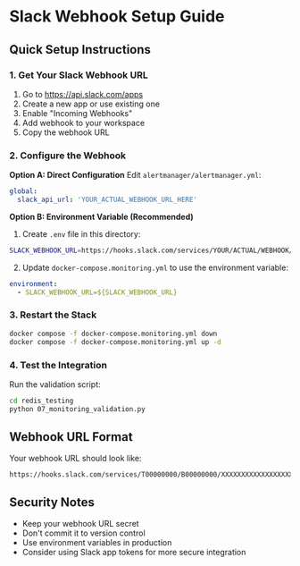 # Slack Webhook Setup Guide

## Quick Setup Instructions

### 1. Get Your Slack Webhook URL

1. Go to https://api.slack.com/apps
2. Create a new app or use existing one
3. Enable "Incoming Webhooks"
4. Add webhook to your workspace
5. Copy the webhook URL

### 2. Configure the Webhook

**Option A: Direct Configuration**
Edit `alertmanager/alertmanager.yml`:
```yaml
global:
  slack_api_url: 'YOUR_ACTUAL_WEBHOOK_URL_HERE'
```

**Option B: Environment Variable (Recommended)**
1. Create `.env` file in this directory:
```bash
SLACK_WEBHOOK_URL=https://hooks.slack.com/services/YOUR/ACTUAL/WEBHOOK/URL
```

2. Update `docker-compose.monitoring.yml` to use the environment variable:
```yaml
environment:
  - SLACK_WEBHOOK_URL=${SLACK_WEBHOOK_URL}
```

### 3. Restart the Stack

```bash
docker compose -f docker-compose.monitoring.yml down
docker compose -f docker-compose.monitoring.yml up -d
```

### 4. Test the Integration

Run the validation script:
```bash
cd redis_testing
python 07_monitoring_validation.py
```

## Webhook URL Format

Your webhook URL should look like:
```
https://hooks.slack.com/services/T00000000/B00000000/XXXXXXXXXXXXXXXXXXXXXXXX
```

## Security Notes

- Keep your webhook URL secret
- Don't commit it to version control
- Use environment variables in production
- Consider using Slack app tokens for more secure integration
